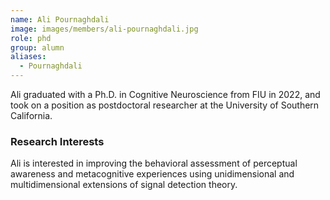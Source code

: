 ```yaml
---
name: Ali Pournaghdali
image: images/members/ali-pournaghdali.jpg
role: phd
group: alumn
aliases:
  - Pournaghdali
---
```


Ali graduated with a Ph.D. in Cognitive Neuroscience from FIU in 2022, and took on a position as postdoctoral researcher at the University of Southern California.


### Research Interests
Ali is interested in improving the behavioral assessment of perceptual awareness and metacognitive experiences using unidimensional and multidimensional extensions of signal detection theory.